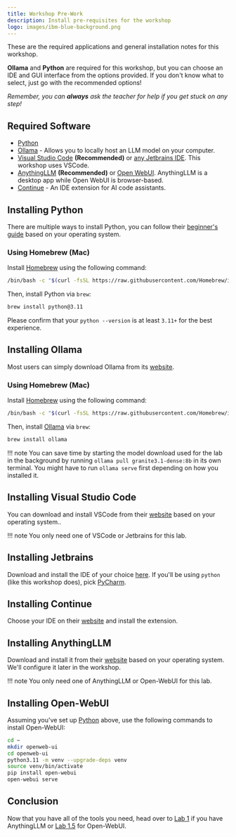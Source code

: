 ```yaml
---
title: Workshop Pre-Work
description: Install pre-requisites for the workshop
logo: images/ibm-blue-background.png
---
```


These are the required applications and general installation notes for this workshop.

**Ollama** and **Python** are required for this workshop, but you can choose an IDE and GUI interface from the options provided. If you don't know what to select, just go with the recommended options!

*Remember, you can **always** ask the teacher for help if you get stuck on any step!*

## Required Software

- [Python](#installing-python)
- [Ollama](#installing-ollama) - Allows you to locally host an LLM model on your computer.
- [Visual Studio Code](#installing-visual-studio-code) **(Recommended)** or [any Jetbrains IDE](#installing-jetbrains). This workshop uses VSCode.
- [AnythingLLM](#installing-anythingllm) **(Recommended)** or [Open WebUI](#installing-open-webui). AnythingLLM is a desktop app while Open WebUI is browser-based.
- [Continue](#installing-continue) - An IDE extension for AI code assistants.

## Installing Python

There are multiple ways to install Python, you can follow their [beginner's guide](https://wiki.python.org/moin/BeginnersGuide/Download) based on your operating system.

### Using Homebrew (Mac)

Install [Homebrew](https://brew.sh/) using the following command:

```bash
/bin/bash -c "$(curl -fsSL https://raw.githubusercontent.com/Homebrew/install/HEAD/install.sh)"
```

Then, install Python via `brew`:

```bash
brew install python@3.11
```

Please confirm that your `python --version` is at least `3.11+` for the best experience.

## Installing Ollama

Most users can simply download Ollama from its [website](https://ollama.com/download).

### Using Homebrew (Mac)

Install [Homebrew](https://brew.sh/) using the following command:

```bash
/bin/bash -c "$(curl -fsSL https://raw.githubusercontent.com/Homebrew/install/HEAD/install.sh)"
```

Then, install [Ollama](https://ollama.com) via `brew`:

```bash
brew install ollama
```

!!! note
    You can save time by starting the model download used for the lab in the background by running `ollama pull granite3.1-dense:8b` in its own terminal. You might have to run `ollama serve` first depending on how you installed it.

## Installing Visual Studio Code

You can download and install VSCode from their [website](https://code.visualstudio.com/Download) based on your operating system..

!!! note
    You only need one of VSCode or Jetbrains for this lab.

## Installing Jetbrains

Download and install the IDE of your choice [here](https://www.jetbrains.com/ides/#choose-your-ide).
If you'll be using `python` (like this workshop does), pick [PyCharm](https://www.jetbrains.com/pycharm/).

## Installing Continue

Choose your IDE on their [website](https://www.continue.dev/) and install the extension.

## Installing AnythingLLM

Download and install it from their [website](https://anythingllm.com/desktop) based on your operating system. We'll configure it later in the workshop.

!!! note
    You only need one of AnythingLLM or Open-WebUI for this lab.

## Installing Open-WebUI

Assuming you've set up [Python](#installing-python) above, use the following commands to install Open-WebUI:

```bash
cd ~
mkdir openweb-ui
cd openweb-ui
python3.11 -m venv --upgrade-deps venv
source venv/bin/activate
pip install open-webui
open-webui serve
```

## Conclusion

Now that you have all of the tools you need, head over to [Lab 1](https://ibm.github.io/opensource-ai-workshop/lab-1/) if you have AnythingLLM or [Lab 1.5](https://ibm.github.io/opensource-ai-workshop/lab-1.5/) for Open-WebUI.
